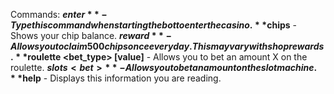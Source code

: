 Commands:
  **$enter** - Type this command when starting the bot to enter the casino.
  **$chips** - Shows your chip balance.
  **$reward** - Allows you to claim 500 chips once every day. This may vary with shop rewards.
  **$roulette <bet> <bet_type> [value]** - Allows you to bet an amount X on the roulette.
  **$slots <bet>** - Allows you to bet an amount on the slot machine.
  **$help** - Displays this information you are reading.
